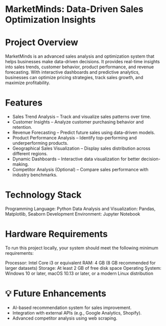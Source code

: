 # MarketMinds: Data-Driven Sales Optimization Insights

# Project Overview
MarketMinds is an advanced sales analysis and optimization system that helps businesses make data-driven decisions. It provides real-time insights into sales trends, customer behavior, product performance, and revenue forecasting. With interactive dashboards and predictive analytics, businesses can optimize pricing strategies, track sales growth, and maximize profitability.

# Features
* Sales Trend Analysis – Track and visualize sales patterns over time.
* Customer Insights – Analyze customer purchasing behavior and retention.
* Revenue Forecasting – Predict future sales using data-driven models.
* Product Performance Analysis – Identify top-performing and underperforming products.
* Geographical Sales Visualization – Display sales distribution across different regions.
* Dynamic Dashboards – Interactive data visualization for better decision-making.
* Competitor Analysis (Optional) – Compare sales performance with industry benchmarks.

# Technology Stack
Programming Language: Python​
Data Analysis and Visualization: Pandas, Matplotlib, Seaborn​
Development Environment: Jupyter Notebook

# Hardware Requirements
To run this project locally, your system should meet the following minimum requirements:

Processor: Intel Core i3 or equivalent​
RAM: 4 GB (8 GB recommended for larger datasets)​
Storage: At least 2 GB of free disk space​
Operating System: Windows 10 or later, macOS 10.13 or later, or a modern Linux distribution

# 💡 Future Enhancements
* AI-based recommendation system for sales improvement.
* Integration with external APIs (e.g., Google Analytics, Shopify).
* Advanced competitor analysis using web scraping.
